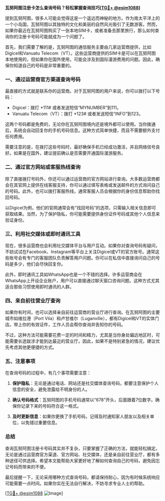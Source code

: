 **瓦努阿图注册卡怎么查询号码？轻松掌握查询技巧[[TG💪+ @esim1088](https://t.me/s/esim1088)]**

提到瓦努阿图，很多人可能会觉得这是一个遥远而神秘的地方。作为南太平洋上的一个小岛国，瓦努阿图以其独特的文化和美丽的自然风光吸引了无数游客。然而，如果你最近在瓦努阿图购买了一张本地SIM卡，或者准备去那里旅行，那么如何查询你的注册卡号码可能就成为一个问题了。

首先，我们需要了解的是，瓦努阿图的通信服务主要由几家运营商提供，比如Digicel和Vanuatu Telecom（VT）。这些运营商提供的SIM卡是可以在瓦努阿图本地使用的，但如果你在国外使用，可能会涉及到国际漫游费用的问题。因此，确保你知道自己的号码是非常重要的。

### **一、通过运营商官方渠道查询号码**

最直接的方式就是联系你的运营商。对于瓦努阿图的用户来说，你可以拨打以下号码：

- Digicel：拨打 *111# 或者发送短信“MYNUMBER”到111。
- Vanuatu Telecom（VT）：拨打 *123# 或者发送短信“INFO”到123。

这两个号码都是免费的，无论你在瓦努阿图境内还是境外都可以使用。当你拨通后，系统会自动回复你的手机号码信息。这种方式简单快捷，而且不需要额外支付任何费用。

需要注意的是，在拨打这些号码时，最好确保手机已经成功激活，并且网络信号良好。如果是在国外，建议提前确认是否需要开通国际漫游服务。

### **二、通过官方网站或客服热线查询**

除了直接拨打号码外，你还可以通过运营商的官方网站进行查询。大多数运营商都会在其官网上提供在线客服支持，你可以通过填写表格或发送邮件的方式询问自己的号码。此外，也可以拨打客服热线，通常客服人员会根据你的身份信息帮助你找回号码。

以Digicel为例，他们的官网通常会有“找回号码”的选项，只需输入相关信息即可获取结果。当然，为了保护隐私，你可能需要提供身份证件号码或其他个人信息来验证身份。

### **三、利用社交媒体或即时通讯工具**

现在，很多运营商也会利用社交媒体平台与用户互动。如果你对查询号码有疑问，不妨试试在Facebook、Instagram等平台上关注Digicel或VT的官方账号。通常这些账号会有专门的客服团队负责解答用户问题。你可以在私信中直接询问自己的号码是多少，他们会尽快回复你。

此外，即时通讯工具如WhatsApp也是一个不错的选择。许多运营商会在WhatsApp上开设企业账户，用户可以直接通过聊天窗口咨询问题。这种方式尤其适合那些习惯使用即时通讯的人群。

### **四、亲自前往营业厅查询**

如果你有时间，也可以选择亲自前往运营商的营业厅进行查询。在瓦努阿图的主要城市如维拉港（Port Vila）和卢甘维尔（Luganville），都有Digicel和VT的实体门店。带上你的有效证件，工作人员会帮你查询并告知你的号码。

不过，这种方法可能需要花费一定的时间和精力，尤其是当你身处偏远地区时，可能需要长途跋涉才能到达最近的营业厅。因此，如果不是特别紧急的情况，建议优先考虑其他更便捷的方式。

### **五、注意事项**

在查询号码的过程中，有几个事项需要注意：

1. **保护隐私**：无论是通过电话、网站还是社交媒体查询号码，都要注意保护个人信息的安全，避免泄露给不明身份的人。
   
2. **确认号码格式**：瓦努阿图的手机号码通常以“678”开头，后面跟着7位数字。确保你记录下来的号码符合这一格式。

3. **及时更新信息**：如果你更换了手机号码，记得及时通知家人朋友以及相关单位，以免错过重要信息。

### **总结**

查询瓦努阿图注册卡号码其实并不复杂，只要掌握了正确的方法，就能轻松搞定。无论是通过运营商官方渠道、官方网站、社交媒体，还是亲自前往营业厅，都有多种途径可供选择。希望本文能帮助大家更好地了解如何查询自己的号码，避免因忘记号码而带来的不便。

最后提醒一下，无论采用哪种方式查询号码，都请保持耐心，因为有时候系统响应可能需要一点时间。如果你实在无法自行解决，不妨寻求专业人士的帮助。

[[TG💪+ @esim1088](https://t.me/s/esim1088) ![Image](https://i.postimg.cc/4NQfJmqS/Snipaste-2025-05-13-00-14-12.png)]